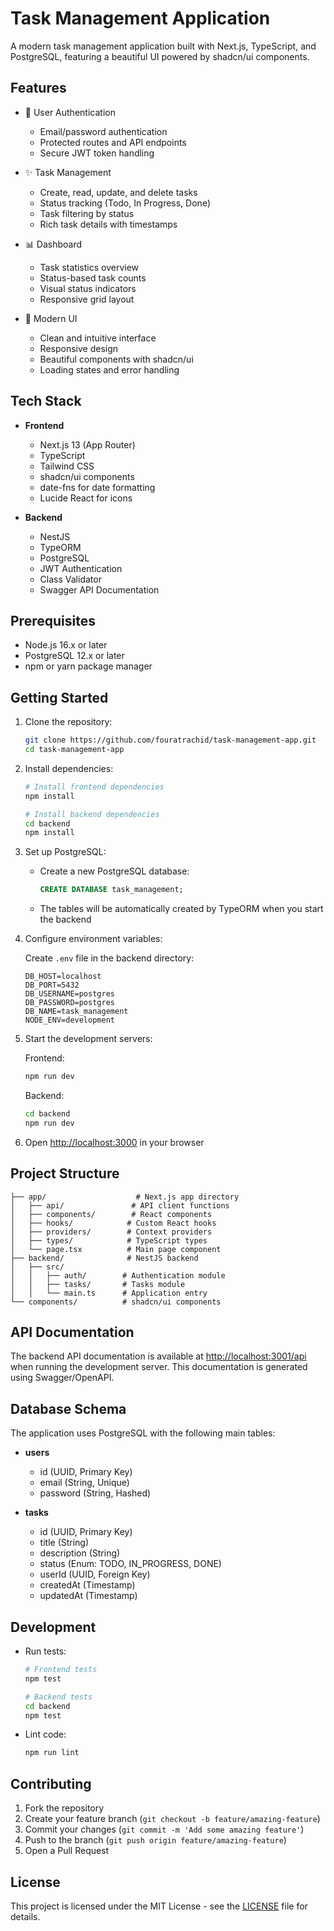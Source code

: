 # Task Management Application

A modern task management application built with Next.js, TypeScript, and PostgreSQL, featuring a beautiful UI powered by shadcn/ui components.

## Features

- 🔐 User Authentication

  - Email/password authentication
  - Protected routes and API endpoints
  - Secure JWT token handling

- ✨ Task Management

  - Create, read, update, and delete tasks
  - Status tracking (Todo, In Progress, Done)
  - Task filtering by status
  - Rich task details with timestamps

- 📊 Dashboard

  - Task statistics overview
  - Status-based task counts
  - Visual status indicators
  - Responsive grid layout

- 🎨 Modern UI
  - Clean and intuitive interface
  - Responsive design
  - Beautiful components with shadcn/ui
  - Loading states and error handling

## Tech Stack

- **Frontend**

  - Next.js 13 (App Router)
  - TypeScript
  - Tailwind CSS
  - shadcn/ui components
  - date-fns for date formatting
  - Lucide React for icons

- **Backend**
  - NestJS
  - TypeORM
  - PostgreSQL
  - JWT Authentication
  - Class Validator
  - Swagger API Documentation

## Prerequisites

- Node.js 16.x or later
- PostgreSQL 12.x or later
- npm or yarn package manager

## Getting Started

1. Clone the repository:

   ```bash
   git clone https://github.com/fouratrachid/task-management-app.git
   cd task-management-app
   ```

2. Install dependencies:

   ```bash
   # Install frontend dependencies
   npm install

   # Install backend dependencies
   cd backend
   npm install
   ```

3. Set up PostgreSQL:

   - Create a new PostgreSQL database:
     ```sql
     CREATE DATABASE task_management;
     ```
   - The tables will be automatically created by TypeORM when you start the backend

4. Configure environment variables:

   Create `.env` file in the backend directory:

   ```env
   DB_HOST=localhost
   DB_PORT=5432
   DB_USERNAME=postgres
   DB_PASSWORD=postgres
   DB_NAME=task_management
   NODE_ENV=development
   ```

5. Start the development servers:

   Frontend:

   ```bash
   npm run dev
   ```

   Backend:

   ```bash
   cd backend
   npm run dev
   ```

6. Open [http://localhost:3000](http://localhost:3000) in your browser

## Project Structure

```
├── app/                    # Next.js app directory
│   ├── api/               # API client functions
│   ├── components/        # React components
│   ├── hooks/            # Custom React hooks
│   ├── providers/        # Context providers
│   ├── types/            # TypeScript types
│   └── page.tsx          # Main page component
├── backend/              # NestJS backend
│   ├── src/
│   │   ├── auth/        # Authentication module
│   │   ├── tasks/       # Tasks module
│   │   └── main.ts      # Application entry
└── components/          # shadcn/ui components
```

## API Documentation

The backend API documentation is available at [http://localhost:3001/api](http://localhost:3001/api) when running the development server. This documentation is generated using Swagger/OpenAPI.

## Database Schema

The application uses PostgreSQL with the following main tables:

- **users**

  - id (UUID, Primary Key)
  - email (String, Unique)
  - password (String, Hashed)

- **tasks**
  - id (UUID, Primary Key)
  - title (String)
  - description (String)
  - status (Enum: TODO, IN_PROGRESS, DONE)
  - userId (UUID, Foreign Key)
  - createdAt (Timestamp)
  - updatedAt (Timestamp)

## Development

- Run tests:

  ```bash
  # Frontend tests
  npm test

  # Backend tests
  cd backend
  npm test
  ```

- Lint code:
  ```bash
  npm run lint
  ```

## Contributing

1. Fork the repository
2. Create your feature branch (`git checkout -b feature/amazing-feature`)
3. Commit your changes (`git commit -m 'Add some amazing feature'`)
4. Push to the branch (`git push origin feature/amazing-feature`)
5. Open a Pull Request

## License

This project is licensed under the MIT License - see the [LICENSE](LICENSE) file for details.

